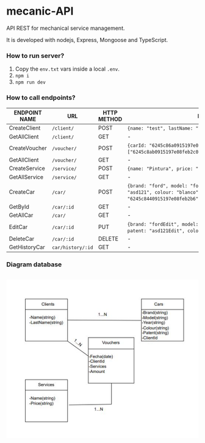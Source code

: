# mecanic-API
API REST for mechanical service management.


It is developed with nodejs, Express, Mongoose and TypeScript.

### How to run server?

1. Copy the `env.txt` vars inside a local `.env`.
2. `npm i`
3. `npm run dev`
  
### How to call endpoints?
| ENDPOINT NAME  | URL              | HTTP METHOD | BODY                                                                    |
| -------------- | ---------------- | ----------- | ----------------------------------------------------------------------- |
| CreateClient          | `/client/`    | POST        | `{name: "test", lastName: "Test"}`                                            |
| GetAllClient       | `/client/` | GET         | -    
| CreateVoucher       | `/voucher/` | POST         | `{carId: "6245c86a0915197e08feb2b8", services: ["6245c8ab0915197e08feb2c0","6245c8ab0915197e08feb2c52"]}`                                            |      
| GetAllClient       | `/voucher/` | GET         | - 
| CreateService       | `/service/` | POST         | `{name: "Pintura", price: "300"}` 
| GetAllService       | `/service/` | GET         | - 
| CreateCar       | `/car/` | POST         | `{brand: "ford", model: "focus", year: "2012", patent: "asd121", colour: "blanco", clientId: "6245c8440915197e08feb2b6"}` 
| GetById       | `/car/:id` | GET         | - 
| GetAllCar       | `/car/` | GET         | - 
| EditCar       | `/car/:id` | PUT         | `{brand: "fordEdit", model: "focusEdit", year: "2012Edit", patent: "asd121Edit", colour: "blancoEdit"}`  
| DeleteCar       | `/car/:id` | DELETE         | - 
| GetHistoryCar       | `car/history/:id` | GET         | - 

### Diagram database
##
![BD](BD.JPG)